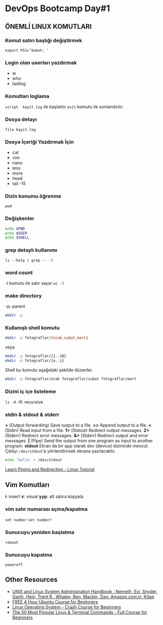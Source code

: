 # DevOps Bootcamp Day#1

## ÖNEMLİ LINUX KOMUTLARI

### Komut satırı başlığı değiştirmek
`export PS1=‘komut: ‘`

### Login olan userları yazdırmak
* w
* who
* lastlog

### Komutları loglama
`script  kayit.log` ile başlatılır `exit` komutu ile sonlandırılır.

### Dosya detayı
`file kayit.log`

### Dosya İçeriği Yazdırmak İçin
* cat
* vim
* nano
* less
* more
* head
* tail -15

### Dizin konumu öğrenme
 `pwd`

### Değişkenler
```bash
echo $PWD
echo $USER
echo $SHELL
```

### grep detaylı kullanımı
`ls --help | grep -- -l`

### word count
-l komutu ile satır sayar
`wc -l`

### make directory
-p: parent
```bash
mkdir -p
```

### Kullanışlı shell komutu
```bash
mkdir -p fotograflar/{ocak,subat,mart}
```
veya
```bash
mkdir -p fotograflar/{1..10}
mkdir -p fotograflar/{a..z}
```

Shell bu komutu aşağıdaki şekilde düzenler.
```bash
mkdir -p fotograflar/ocak fotograflar/subat fotograflar/mart
```

### Dizini iç içe listeleme
`ls -R`
-R: recursive

### stdin & stdout & stderr
**>** (Output forwarding)
Save output to a file.
**>>**
Append output to a file.
**<** (Stdin)
Read input from a file.
**1>** (Stdout)
Redirect output messages.
**2>** (Stderr)
Redirect error messages.
**&>** (Stderr)
Redirect output and error messages.
**|** (Pipe)
Send the output from one program as input to another program.
**stdout**
Ekran da bir app olarak dev (device) dizininde mevcut. Çıktıyı `/dev/stdout`’a yönlendirirsek ekrana yazılacaktır.
```bash
echo 'hello' > /dev/stdout
```
[Learn Piping and Redirection - Linux Tutorial](https://ryanstutorials.net/linuxtutorial/piping.php)

## Vim Komutları
**i**: insert
**v**: visual
**yyp**: alt satıra kopyala

### vim satır numarası açma/kapatma
`set number`
`set number!`

### Sunucuyu yeniden başlatma
`reboot`

### Sunucuyu kapatma
`poweroff`

## Other Resources
* [UNIX and Linux System Administration Handbook : Nemeth, Evi, Snyder, Garth, Hein, Trent R., Whaley, Ben, Mackin, Dan: Amazon.com.tr: Kitap](https://www.amazon.com.tr/UNIX-Linux-System-Administration-Handbook/dp/0134277554)
* [FREE 4 Hour Ubuntu Course for Beginners](https://www.youtube.com/watch?v=t7uvq6z41Ro)
* [Linux Operating System - Crash Course for Beginners](https://www.youtube.com/watch?v=ROjZy1WbCIA&t=2s)
* [The 50 Most Popular Linux & Terminal Commands - Full Course for Beginners](https://www.youtube.com/watch?v=ZtqBQ68cfJc&t=10811s)













